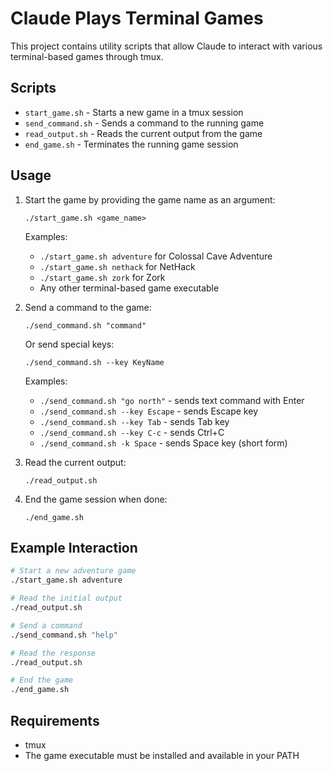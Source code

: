 # Claude Plays Terminal Games

This project contains utility scripts that allow Claude to interact with various terminal-based games through tmux.

## Scripts

- `start_game.sh` - Starts a new game in a tmux session
- `send_command.sh` - Sends a command to the running game
- `read_output.sh` - Reads the current output from the game
- `end_game.sh` - Terminates the running game session

## Usage

1. Start the game by providing the game name as an argument:
   ```
   ./start_game.sh <game_name>
   ```

   Examples:
   - `./start_game.sh adventure` for Colossal Cave Adventure
   - `./start_game.sh nethack` for NetHack
   - `./start_game.sh zork` for Zork
   - Any other terminal-based game executable

2. Send a command to the game:
   ```
   ./send_command.sh "command"
   ```
   
   Or send special keys:
   ```
   ./send_command.sh --key KeyName
   ```
   
   Examples:
   - `./send_command.sh "go north"` - sends text command with Enter
   - `./send_command.sh --key Escape` - sends Escape key
   - `./send_command.sh --key Tab` - sends Tab key
   - `./send_command.sh --key C-c` - sends Ctrl+C
   - `./send_command.sh -k Space` - sends Space key (short form)

3. Read the current output:
   ```
   ./read_output.sh
   ```

4. End the game session when done:
   ```
   ./end_game.sh
   ```

## Example Interaction

```bash
# Start a new adventure game
./start_game.sh adventure

# Read the initial output
./read_output.sh

# Send a command
./send_command.sh "help"

# Read the response
./read_output.sh

# End the game
./end_game.sh
```

## Requirements

- tmux
- The game executable must be installed and available in your PATH